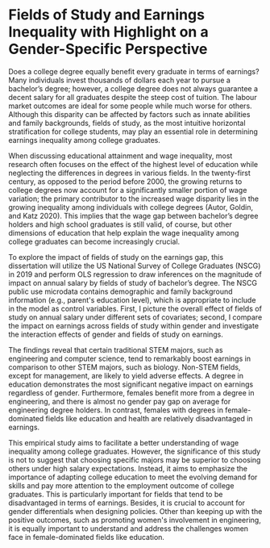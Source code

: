 # Fields of Study and Earnings Inequality with Highlight on a Gender-Specific Perspective

Does a college degree equally benefit every graduate in terms of earnings? Many 
individuals invest thousands of dollars each year to pursue a bachelor’s degree; however, a 
college degree does not always guarantee a decent salary for all graduates despite the steep 
cost of tuition. The labour market outcomes are ideal for some people while much worse for 
others. Although this disparity can be affected by factors such as innate abilities and family 
backgrounds, fields of study, as the most intuitive horizontal stratification for college students, 
may play an essential role in determining earnings inequality among college graduates.

When discussing educational attainment and wage inequality, most research often 
focuses on the effect of the highest level of education while neglecting the differences in 
degrees in various fields. In the twenty-first century, as opposed to the period before 2000, 
the growing returns to college degrees now account for a significantly smaller portion of 
wage variation; the primary contributor to the increased wage disparity lies in the growing 
inequality among individuals with college degrees (Autor, Goldin, and Katz 2020). This 
implies that the wage gap between bachelor’s degree holders and high school graduates is 
still valid, of course, but other dimensions of education that help explain the wage inequality 
among college graduates can become increasingly crucial.

To explore the impact of fields of study on the earnings gap, this dissertation will 
utilize the US National Survey of College Graduates (NSCG) in 2019 and perform OLS 
regression to draw inferences on the magnitude of impact on annual salary by fields of study
of bachelor’s degree. The NSCG public use microdata contains demographic and family 
background information (e.g., parent's education level), which is appropriate to include in 
the model as control variables. First, I picture the overall effect of fields of study on annual 
salary under different sets of covariates; second, I compare the impact on earnings across 
fields of study within gender and investigate the interaction effects of gender and fields of 
study on earnings.

The findings reveal that certain traditional STEM majors, such as engineering and 
computer science, tend to remarkably boost earnings in comparison to other STEM majors,
such as biology. Non-STEM fields, except for management, are likely to yield adverse effects. 
A degree in education demonstrates the most significant negative impact on earnings
regardless of gender. Furthermore, females benefit more from a degree in engineering, and
there is almost no gender pay gap on average for engineering degree holders. In contrast,
females with degrees in female-dominated fields like education and health are relatively 
disadvantaged in earnings.

This empirical study aims to facilitate a better understanding of wage inequality 
among college graduates. However, the significance of this study is not to suggest that 
choosing specific majors may be superior to choosing others under high salary expectations. 
Instead, it aims to emphasize the importance of adapting college education to meet the 
evolving demand for skills and pay more attention to the employment outcome of college 
graduates. This is particularly important for fields that tend to be disadvantaged in terms of 
earnings. Besides, it is crucial to account for gender differentials when designing policies. 
Other than keeping up with the positive outcomes, such as promoting women's involvement 
in engineering, it is equally important to understand and address the challenges women face 
in female-dominated fields like education.
